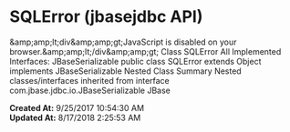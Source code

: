 # SQLError (jbasejdbc API)

&amp;amp;amp;lt;div&amp;amp;amp;gt;JavaScript is disabled on your browser.&amp;amp;amp;lt;/div&amp;amp;amp;gt; Class SQLError All Implemented Interfaces: JBaseSerializable public class SQLError extends Object implements JBaseSerializable Nested Class Summary Nested classes/interfaces inherited from interface com.jbase.jdbc.io.JBaseSerializable JBase  

**Created At:** 9/25/2017 10:54:30 AM  
**Updated At:** 8/17/2018 2:25:53 AM  

